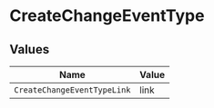 # CreateChangeEventType


## Values

| Name                        | Value                       |
| --------------------------- | --------------------------- |
| `CreateChangeEventTypeLink` | link                        |